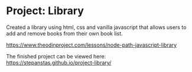 # Project: Library

Created a library using html, css and vanilla javascript that allows users to add and remove books from their own book list. 

https://www.theodinproject.com/lessons/node-path-javascript-library

The finished project can be viewed here: https://stepanstas.github.io/project-library/
